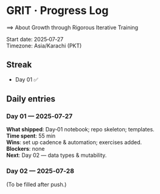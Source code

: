 # GRIT · Progress Log

==> About Growth through Rigorous Iterative Training

Start date: 2025‑07‑27  
Timezone: Asia/Karachi (PKT)

## Streak
- Day 01 ✅

## Daily entries

### Day 01 — 2025‑07‑27
**What shipped**: Day‑01 notebook; repo skeleton; templates.  
**Time spent**: 55 min  
**Wins**: set up cadence & automation; exercises added.  
**Blockers**: none  
**Next**: Day 02 — data types & mutability.

### Day 02 — 2025‑07‑28
(To be filled after push.)

